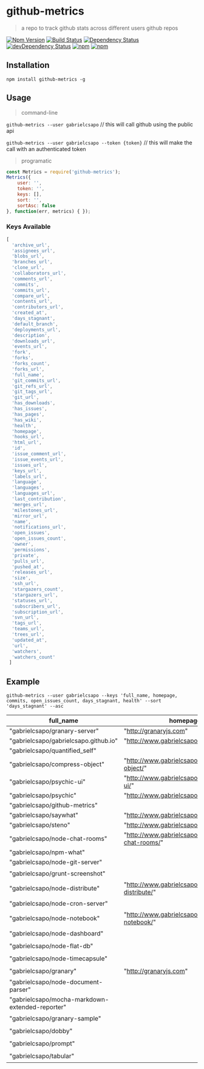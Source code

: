 # github-metrics
> a repo to track github stats across different users github repos

[![Npm Version](https://img.shields.io/npm/v/github-metrics.svg)](https://www.npmjs.com/package/github-metrics)
[![Build Status](https://travis-ci.org/gabrielcsapo/github-metrics.svg?branch=master)](https://travis-ci.org/gabrielcsapo/github-metrics)
[![Dependency Status](https://david-dm.org/gabrielcsapo/github-metrics.svg)](https://david-dm.org/gabrielcsapo/github-metrics)
[![devDependency Status](https://david-dm.org/gabrielcsapo/github-metrics/dev-status.svg)](https://david-dm.org/gabrielcsapo/github-metrics#info=devDependencies)
[![npm](https://img.shields.io/npm/dt/github-metrics.svg)]()
[![npm](https://img.shields.io/npm/dm/github-metrics.svg)]()

## Installation

`npm install github-metrics -g`

## Usage

> command-line

`github-metrics --user gabrielcsapo` // this will call github using the public api

`github-metrics --user gabrielcsapo --token {token}` // this will make the call with an authenticated token

> programatic

```javascript
const Metrics = require('github-metrics');
Metrics({
    user: '',
    token: '',
    keys: [],
    sort: '',
    sortAsc: false
}, function(err, metrics) { });
```

### Keys Available

```javascript
[
  'archive_url',
  'assignees_url',
  'blobs_url',
  'branches_url',
  'clone_url',
  'collaborators_url',
  'comments_url',
  'commits',
  'commits_url',
  'compare_url',
  'contents_url',
  'contributors_url',
  'created_at',
  'days_stagnant',
  'default_branch',
  'deployments_url',
  'description',
  'downloads_url',
  'events_url',
  'fork',
  'forks',
  'forks_count',
  'forks_url',
  'full_name',
  'git_commits_url',
  'git_refs_url',
  'git_tags_url',
  'git_url',
  'has_downloads',
  'has_issues',
  'has_pages',
  'has_wiki',
  'health',
  'homepage',
  'hooks_url',
  'html_url',
  'id',
  'issue_comment_url',
  'issue_events_url',
  'issues_url',
  'keys_url',
  'labels_url',
  'language',
  'languages',
  'languages_url',
  'last_contribution',
  'merges_url',
  'milestones_url',
  'mirror_url',
  'name',
  'notifications_url',
  'open_issues',
  'open_issues_count',
  'owner',
  'permissions',
  'private',
  'pulls_url',
  'pushed_at',
  'releases_url',
  'size',
  'ssh_url',
  'stargazers_count',
  'stargazers_url',
  'statuses_url',
  'subscribers_url',
  'subscription_url',
  'svn_url',
  'tags_url',
  'teams_url',
  'trees_url',
  'updated_at',
  'url',
  'watchers',
  'watchers_count'
 ]
 ```

## Example

`github-metrics --user gabrielcsapo --keys 'full_name, homepage, commits, open_issues_count, days_stagnant, health' --sort 'days_stagnant' --asc`

| full_name                                       | homepage                                       | commits | open_issues_count | days_stagnant | health |
| ----------------------------------------------- | ---------------------------------------------- | ------- | ----------------- | ------------- | ------ |
| "gabrielcsapo/granary-server"                   | "http://granaryjs.com"                         | 168     | 1                 | 0             | "🌞"   |
| "gabrielcsapo/gabrielcsapo.github.io"           | "http://www.gabrielcsapo.com"                  | 64      | 1                 | 1             | "🌞"   |
| "gabrielcsapo/quantified_self"                  |                                                | 66      | 5                 | 2             | "🌞"   |
| "gabrielcsapo/compress-object"                  | "http://www.gabrielcsapo.com/compress-object/" | 22      | 1                 | 6             | "🌞"   |
| "gabrielcsapo/psychic-ui"                       | "http://www.gabrielcsapo.com/psychic-ui/"      | 112     | 2                 | 7             | "🌞"   |
| "gabrielcsapo/psychic"                          | "http://www.gabrielcsapo.com/psychic/"         | 4       | 1                 | 7             | "🌞"   |
| "gabrielcsapo/github-metrics"                   |                                                | 33      | 3                 | 8             | "🌞"   |
| "gabrielcsapo/saywhat"                          | "http://www.gabrielcsapo.com/saywhat/"         | 63      | 0                 | 9             | "🌞"   |
| "gabrielcsapo/steno"                            | "http://www.gabrielcsapo.com/steno/"           | 26      | 1                 | 13            | "🌞"   |
| "gabrielcsapo/node-chat-rooms"                  | "http://www.gabrielcsapo.com/node-chat-rooms/" | 71      | 1                 | 13            | "🌞"   |
| "gabrielcsapo/npm-what"                         |                                                | 33      | 3                 | 14            | "🌞"   |
| "gabrielcsapo/node-git-server"                  |                                                | 8       | 2                 | 20            | "🌞"   |
| "gabrielcsapo/grunt-screenshot"                 |                                                | 53      | 1                 | 35            | "⛅️"   |
| "gabrielcsapo/node-distribute"                  | "http://www.gabrielcsapo.com/node-distribute/" | 123     | 4                 | 35            | "⛅️"   |
| "gabrielcsapo/node-cron-server"                 |                                                | 1       | 0                 | 51            | "⛅️"   |
| "gabrielcsapo/node-notebook"                    | "http://www.gabrielcsapo.com/node-notebook/"   | 129     | 3                 | 85            | "🌦"   |
| "gabrielcsapo/node-dashboard"                   |                                                | 79      | 2                 | 124           | "🌩"   |
| "gabrielcsapo/node-flat-db"                     |                                                | 226     | 0                 | 130           | "🌩"   |
| "gabrielcsapo/node-timecapsule"                 |                                                | 7       | 0                 | 136           | "🌩"   |
| "gabrielcsapo/granary"                          | "http://granaryjs.com"                         | 65      | 0                 | 156           | "🌩"   |
| "gabrielcsapo/node-document-parser"             |                                                | 10      | 0                 | 166           | "🌩"   |
| "gabrielcsapo/mocha-markdown-extended-reporter" |                                                | 2       | 0                 | 182           | "🌩"   |
| "gabrielcsapo/granary-sample"                   |                                                | 5       | 0                 | 241           | "🌩"   |
| "gabrielcsapo/dobby"                            |                                                | 11      | 0                 | 510           | "🌩"   |
| "gabrielcsapo/prompt"                           |                                                | 16      | 0                 | 605           | "🌩"   |
| "gabrielcsapo/tabular"                          |                                                | 9       | 0                 | 613           | "🌩"   |
